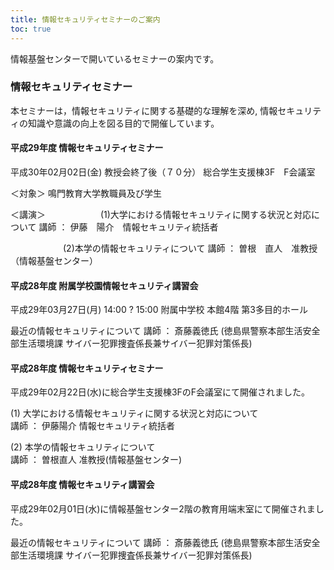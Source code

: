 ```yaml
---
title: 情報セキュリティセミナーのご案内
toc: true
---
```

情報基盤センターで開いているセミナーの案内です。
###  情報セキュリティセミナー
本セミナーは，情報セキュリティに関する基礎的な理解を深め, 情報セキュリティの知識や意識の向上を図る目的で開催しています。
#### 平成29年度 情報セキュリティセミナー
平成30年02月02日(金) 教授会終了後（７０分）
総合学生支援棟3F　F会議室
  
＜対象＞
鳴門教育大学教職員及び学生
  
＜講演＞
　　　　　　(1)大学における情報セキュリティに関する状況と対応について
講師 ： 伊藤　陽介　情報セキュリティ統括者
  
　　　　　　(2)本学の情報セキュリティについて
講師 ： 曽根　直人　准教授（情報基盤センター）
#### 平成28年度 附属学校園情報セキュリティ講習会
平成29年03月27日(月) 14:00 ? 15:00
附属中学校 本館4階 第3多目的ホール
  
最近の情報セキュリティについて
講師 ： 斎藤義徳氏 (徳島県警察本部生活安全部生活環境課 サイバー犯罪捜査係長兼サイバー犯罪対策係長)
#### 平成28年度 情報セキュリティセミナー
平成29年02月22日(水)に総合学生支援棟3FのF会議室にて開催されました。
  
(1) 大学における情報セキュリティに関する状況と対応について  
 講師 ： 伊藤陽介 情報セキュリティ統括者
  
(2) 本学の情報セキュリティについて  
 講師 ： 曽根直人 准教授(情報基盤センター)
#### 平成28年度 情報セキュリティ講習会
平成29年02月01日(水)に情報基盤センター2階の教育用端末室にて開催されました。
  
最近の情報セキュリティについて
講師 ： 斎藤義徳氏 (徳島県警察本部生活安全部生活環境課 サイバー犯罪捜査係長兼サイバー犯罪対策係長)
